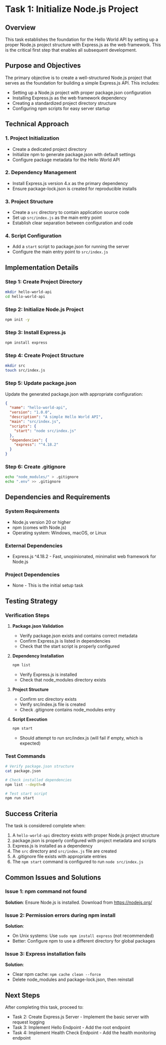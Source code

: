 # Task 1: Initialize Node.js Project

## Overview

This task establishes the foundation for the Hello World API by setting up a proper Node.js project structure with Express.js as the web framework. This is the critical first step that enables all subsequent development.

## Purpose and Objectives

The primary objective is to create a well-structured Node.js project that serves as the foundation for building a simple Express.js API. This includes:

- Setting up a Node.js project with proper package.json configuration
- Installing Express.js as the web framework dependency
- Creating a standardized project directory structure
- Configuring npm scripts for easy server startup

## Technical Approach

### 1. Project Initialization
- Create a dedicated project directory
- Initialize npm to generate package.json with default settings
- Configure package metadata for the Hello World API

### 2. Dependency Management
- Install Express.js version 4.x as the primary dependency
- Ensure package-lock.json is created for reproducible installs

### 3. Project Structure
- Create a `src` directory to contain application source code
- Set up `src/index.js` as the main entry point
- Establish clear separation between configuration and code

### 4. Script Configuration
- Add a `start` script to package.json for running the server
- Configure the main entry point to `src/index.js`

## Implementation Details

### Step 1: Create Project Directory
```bash
mkdir hello-world-api
cd hello-world-api
```

### Step 2: Initialize Node.js Project
```bash
npm init -y
```

### Step 3: Install Express.js
```bash
npm install express
```

### Step 4: Create Project Structure
```bash
mkdir src
touch src/index.js
```

### Step 5: Update package.json
Update the generated package.json with appropriate configuration:

```json
{
  "name": "hello-world-api",
  "version": "1.0.0",
  "description": "A simple Hello World API",
  "main": "src/index.js",
  "scripts": {
    "start": "node src/index.js"
  },
  "dependencies": {
    "express": "^4.18.2"
  }
}
```

### Step 6: Create .gitignore
```bash
echo "node_modules/" > .gitignore
echo ".env" >> .gitignore
```

## Dependencies and Requirements

### System Requirements
- Node.js version 20 or higher
- npm (comes with Node.js)
- Operating system: Windows, macOS, or Linux

### External Dependencies
- Express.js ^4.18.2 - Fast, unopinionated, minimalist web framework for Node.js

### Project Dependencies
- None - This is the initial setup task

## Testing Strategy

### Verification Steps
1. **Package.json Validation**
   - Verify package.json exists and contains correct metadata
   - Confirm Express.js is listed in dependencies
   - Check that the start script is properly configured

2. **Dependency Installation**
   ```bash
   npm list
   ```
   - Verify Express.js is installed
   - Check that node_modules directory exists

3. **Project Structure**
   - Confirm src directory exists
   - Verify src/index.js file is created
   - Check .gitignore contains node_modules entry

4. **Script Execution**
   ```bash
   npm start
   ```
   - Should attempt to run src/index.js (will fail if empty, which is expected)

### Test Commands
```bash
# Verify package.json structure
cat package.json

# Check installed dependencies
npm list --depth=0

# Test start script
npm run start
```

## Success Criteria

The task is considered complete when:
1. A `hello-world-api` directory exists with proper Node.js project structure
2. package.json is properly configured with project metadata and scripts
3. Express.js is installed as a dependency
4. The `src` directory and `src/index.js` file are created
5. A .gitignore file exists with appropriate entries
6. The `npm start` command is configured to run `node src/index.js`

## Common Issues and Solutions

### Issue 1: npm command not found
**Solution**: Ensure Node.js is installed. Download from https://nodejs.org/

### Issue 2: Permission errors during npm install
**Solution**: 
- On Unix systems: Use `sudo npm install express` (not recommended)
- Better: Configure npm to use a different directory for global packages

### Issue 3: Express installation fails
**Solution**: 
- Clear npm cache: `npm cache clean --force`
- Delete node_modules and package-lock.json, then reinstall

## Next Steps

After completing this task, proceed to:
- Task 2: Create Express.js Server - Implement the basic server with request logging
- Task 3: Implement Hello Endpoint - Add the root endpoint
- Task 4: Implement Health Check Endpoint - Add the health monitoring endpoint